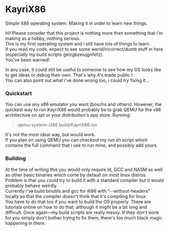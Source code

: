 # KayriX86
Simple X86 operating system. Making it in order to learn new things.  

Hi! Please consider that this project is nothing more than something that i'm making as a hobby, nothing serious.  
This is my first operating system and i still have lots of things to learn.  
If you read my code, expect to see some werid/incorrect/dumb stuff in here (especially my build scripts geizgbzeiujgnfefz).  
You've been warned!

In any case, it could still be useful to someone to see how my OS looks like to get ideas or debug their own. That's why it's made public !  
You can also point out what i've done wrong too, i could *try* fixing it...

### Quickstart
You can use any x86 emulator you want (boschs and others).
However, the quickest way to run KayriX86 would probably be to grab QEMU for the x86 architecture on apt or your distribution's app store.
Running:
> qemu-system-i386 build/KayriX86.iso  

It's not the most ideal way, but would work.  
If you plan on using QEMU you can checkout my run.sh script which contains the full command that i use to run mine, and possibly add yours.  

### Building
At the time of writing this you would only require ld, GCC and NASM as well as other basic binaries which come by default on most linux distros.
Problem is that you *could* try to build it with a standard compiler but it would probably behave weirdly.  
Currently i've build binutils and gcc for i686 with "--without-headers" locally so that the compiler doesn't think that it's compiling for linux.  
You have to do that too if you want to build the OS properly. There are tutorials online on how to do that, although it might be a bit long and difficult.
Once again—my build scripts are really messy. If they don't work for you simply don't bother trying to fix them, there's too much black magic happening in there.
